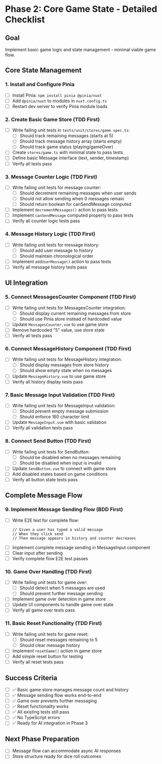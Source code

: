 # Phase 2: Core Game State - Detailed Checklist

## Goal
Implement basic game logic and state management - minimal viable game flow.

## Core State Management

### 1. Install and Configure Pinia
- [ ] Install Pinia: `npm install pinia @pinia/nuxt`
- [ ] Add `@pinia/nuxt` to modules in `nuxt.config.ts`
- [ ] Restart dev server to verify Pinia module loads

### 2. Create Basic Game Store (TDD First)
- [ ] Write failing unit tests in `tests/unit/stores/game.spec.ts`:
  - [ ] Should track remaining messages (starts at 5)
  - [ ] Should track message history array (starts empty)
  - [ ] Should track game status (playing/gameOver)
- [ ] Create `stores/game.ts` with minimal state to pass tests
- [ ] Define basic Message interface (text, sender, timestamp)
- [ ] Verify all tests pass

### 3. Message Counter Logic (TDD First)
- [ ] Write failing unit tests for message counter:
  - [ ] Should decrement remaining messages when user sends
  - [ ] Should not allow sending when 0 messages remain
  - [ ] Should return boolean for canSendMessage computed
- [ ] Implement `decrementMessages()` action to pass tests
- [ ] Implement `canSendMessage` computed property to pass tests
- [ ] Verify all counter logic tests pass

### 4. Message History Logic (TDD First)
- [ ] Write failing unit tests for message history:
  - [ ] Should add user message to history
  - [ ] Should maintain chronological order
- [ ] Implement `addUserMessage()` action to pass tests
- [ ] Verify all message history tests pass

## UI Integration

### 5. Connect MessagesCounter Component (TDD First)
- [ ] Write failing unit tests for MessagesCounter integration:
  - [ ] Should display current remaining messages from store
  - [ ] Should use Pinia store instead of hardcoded value
- [ ] Update `MessagesCounter.vue` to use game store
- [ ] Remove hardcoded "5" value, use store state
- [ ] Verify all tests pass

### 6. Connect MessageHistory Component (TDD First)
- [ ] Write failing unit tests for MessageHistory integration:
  - [ ] Should display messages from store history
  - [ ] Should show empty state when no messages
- [ ] Update `MessageHistory.vue` to use game store
- [ ] Verify all history display tests pass

### 7. Basic Message Input Validation (TDD First)
- [ ] Write failing unit tests for MessageInput validation:
  - [ ] Should prevent empty message submission
  - [ ] Should enforce 160 character limit
- [ ] Update `MessageInput.vue` with basic validation
- [ ] Verify all validation tests pass

### 8. Connect Send Button (TDD First)
- [ ] Write failing unit tests for SendButton:
  - [ ] Should be disabled when no messages remaining
  - [ ] Should be disabled when input is invalid
- [ ] Update `SendButton.vue` to connect with game store
- [ ] Add disabled states based on game conditions
- [ ] Verify all button state tests pass

## Complete Message Flow

### 9. Implement Message Sending Flow (BDD First)
- [ ] Write E2E test for complete flow:
  ```
  // Given a user has typed a valid message
  // When they click send
  // Then message appears in history and counter decreases
  ```
- [ ] Implement complete message sending in MessageInput component
- [ ] Clear input after sending
- [ ] Verify complete flow E2E test passes

### 10. Game Over Handling (TDD First)
- [ ] Write failing unit tests for game over:
  - [ ] Should detect when 5 messages are used
  - [ ] Should prevent further message sending
- [ ] Implement game over detection in game store
- [ ] Update UI components to handle game over state
- [ ] Verify all game over tests pass

### 11. Basic Reset Functionality (TDD First)
- [ ] Write failing unit tests for game reset:
  - [ ] Should reset messages remaining to 5
  - [ ] Should clear message history
- [ ] Implement `resetGame()` action in game store
- [ ] Add simple reset button for testing
- [ ] Verify all reset tests pass

## Success Criteria
- [ ] ✅ Basic game store manages message count and history
- [ ] ✅ Message sending flow works end-to-end
- [ ] ✅ Game over prevents further messaging
- [ ] ✅ Reset functionality works
- [ ] ✅ All existing tests still pass
- [ ] ✅ No TypeScript errors
- [ ] ✅ Ready for AI integration in Phase 3

## Next Phase Preparation
- [ ] Message flow can accommodate async AI responses
- [ ] Store structure ready for dice roll outcomes
